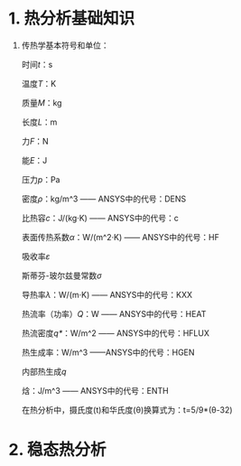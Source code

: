 # 1. 热分析基础知识
  1. 传热学基本符号和单位：
      
      时间*t*：s
      
      温度*T*：K
      
      质量*M*：kg
      
      长度*L*：m
      
      力*F*：N
      
      能*E*：J
      
      压力*p*：Pa
      
      密度*ρ*：kg/m^3 —— ANSYS中的代号：DENS
      
      比热容*c*：J/(kg·K) —— ANSYS中的代号：c
      
      表面传热系数*α*：W/(m^2·K) —— ANSYS中的代号：HF
      
      吸收率*ε*
      
      斯蒂芬-玻尔兹曼常数*σ*
      
      导热率*λ*：W/(m·K) —— ANSYS中的代号：KXX
      
      热流率（功率）*Q*：W —— ANSYS中的代号：HEAT
      
      热流密度*q\**：W/m^2 —— ANSYS中的代号：HFLUX
      
      热生成率：W/m^3 ——ANSYS中的代号：HGEN
      
      内部热生成*q*
      
      焓：J/m^3 —— ANSYS中的代号：ENTH
      
      在热分析中，摄氏度(t)和华氏度(θ)换算式为：t=5/9*(θ-32)
      
# 2. 稳态热分析

      
      
      
    
